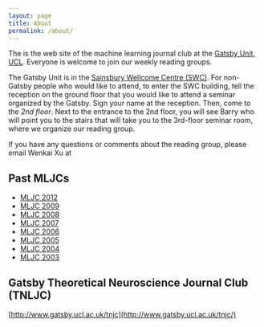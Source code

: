 ```yaml
---
layout: page
title: About
permalink: /about/
---
```



The is the web site of the machine learning journal club at the [Gatsby Unit,
UCL](http://www.gatsby.ucl.ac.uk/). Everyone is welcome to join our weekly
reading groups. 

The Gatsby Unit is in the [Sainsbury Wellcome Centre
(SWC)](http://www.ucl.ac.uk/swc).  For non-Gatsby people who would like to
attend, to enter the SWC building, tell the reception on the ground floor that you
would like to attend a seminar organized by the Gatsby. Sign your name at the
reception. Then, come to the *2nd floor*. Next to the entrance to the 2nd
floor, you will see Barry who will point you to the stairs that will take you
to the 3rd-floor seminar room, where we organize our reading group.

If you have any questions or comments about the reading group, please email Wenkai Xu at 
<script type="text/javascript">
// salkd jf92
document.write("xwk");
// (J(( Fj3l2lsdlkf j
document.write("4813"); // .....
document.write("@");
// lksadjf 92jldscmLKLKJ:;
document.write("gmail.com");
</script>


## Past MLJCs

* [MLJC 2012](http://aide.gatsby.ucl.ac.uk/trac/mutual/wiki/GatsbyMLJC)
* [MLJC 2009](http://www.gatsby.ucl.ac.uk/~dilan/mljc/)
* [MLJC 2008](http://www.gatsby.ucl.ac.uk/~dilan/mljc/08jc/index08.html)
* [MLJC 2007](http://www.gatsby.ucl.ac.uk/~dilan/mljc/07jc/index07.html)
* [MLJC 2006](http://www.gatsby.ucl.ac.uk/~iam23/06jc/index06.html)
* [MLJC 2005](http://www.gatsby.ucl.ac.uk/~iam23/05jc/index05.html)
* [MLJC 2004](http://www.gatsby.ucl.ac.uk/~iam23/04jc/index04.html)
* [MLJC 2003](http://www.gatsby.ucl.ac.uk/~iam23/03jc/index03.html)

## Gatsby Theoretical Neuroscience Journal Club (TNLJC)

[http://www.gatsby.ucl.ac.uk/tnjc](http://www.gatsby.ucl.ac.uk/tnjc/)


